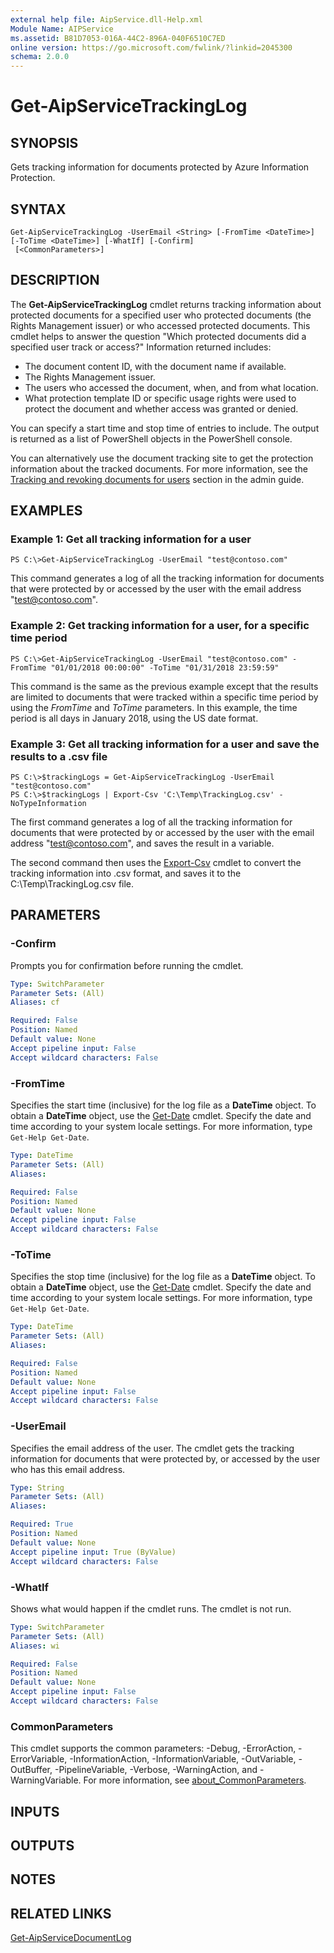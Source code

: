 ```yaml
---
external help file: AipService.dll-Help.xml
Module Name: AIPService
ms.assetid: B81D7053-016A-44C2-896A-040F6510C7ED
online version: https://go.microsoft.com/fwlink/?linkid=2045300
schema: 2.0.0
---
```


# Get-AipServiceTrackingLog

## SYNOPSIS
Gets tracking information for documents protected by Azure Information Protection.

## SYNTAX

```
Get-AipServiceTrackingLog -UserEmail <String> [-FromTime <DateTime>] [-ToTime <DateTime>] [-WhatIf] [-Confirm]
 [<CommonParameters>]
```

## DESCRIPTION
The **Get-AipServiceTrackingLog** cmdlet returns tracking information about protected documents for a specified user who protected documents (the Rights Management issuer) or who accessed protected documents. This cmdlet helps to answer the question "Which protected documents did a specified user track or access?" Information returned includes:

- The document content ID, with the document name if available.
- The Rights Management issuer.
- The users who accessed the document, when, and from what location. 
- What protection template ID or specific usage rights were used to protect the document and whether access was granted or denied.

You can specify a start time and stop time of entries to include. The output is returned as a list of PowerShell objects in the PowerShell console.

You can alternatively use the document tracking site to get the protection information about the tracked documents. For more information, see the [Tracking and revoking documents for users](/information-protection/rms-client/client-admin-guide-document-tracking#tracking-and-revoking-documents-for-users) section in the admin guide.

## EXAMPLES

### Example 1: Get all tracking information for a user
```
PS C:\>Get-AipServiceTrackingLog -UserEmail "test@contoso.com"
```

This command generates a log of all the tracking information for documents that were protected by or accessed by the user with the email address "test@contoso.com".

### Example 2: Get tracking information for a user, for a specific time period
```
PS C:\>Get-AipServiceTrackingLog -UserEmail "test@contoso.com" -FromTime "01/01/2018 00:00:00" -ToTime "01/31/2018 23:59:59"
```

This command is the same as the previous example except that the results are limited to documents that were tracked within a specific time period by using the *FromTime* and *ToTime* parameters. In this example, the time period is all days in January 2018, using the US date format.

### Example 3: Get all tracking information for a user and save the results to a .csv file
```
PS C:\>$trackingLogs = Get-AipServiceTrackingLog -UserEmail "test@contoso.com"
PS C:\>$trackingLogs | Export-Csv 'C:\Temp\TrackingLog.csv' -NoTypeInformation
```

The first command generates a log of all the tracking information for documents that were protected by or accessed by the user with the email address "test@contoso.com", and saves the result in a variable.

The second command then uses the [Export-Csv](/powershell/module/microsoft.powershell.utility/export-csv?view=powershell-4.0) cmdlet to convert the tracking information into .csv format, and saves it to the C:\Temp\TrackingLog.csv file.

## PARAMETERS

### -Confirm
Prompts you for confirmation before running the cmdlet.

```yaml
Type: SwitchParameter
Parameter Sets: (All)
Aliases: cf

Required: False
Position: Named
Default value: None
Accept pipeline input: False
Accept wildcard characters: False
```

### -FromTime
Specifies the start time (inclusive) for the log file as a **DateTime** object. To obtain a **DateTime** object, use the [Get-Date](/powershell/module/Microsoft.PowerShell.Utility/Get-Date?viewFallbackFrom=powershell-4.0) cmdlet. Specify the date and time according to your system locale settings. For more information, type `Get-Help Get-Date`.

```yaml
Type: DateTime
Parameter Sets: (All)
Aliases:

Required: False
Position: Named
Default value: None
Accept pipeline input: False
Accept wildcard characters: False
```

### -ToTime
Specifies the stop time (inclusive) for the log file as a **DateTime** object. To obtain a **DateTime** object, use the [Get-Date](/powershell/module/Microsoft.PowerShell.Utility/Get-Date?viewFallbackFrom=powershell-4.0) cmdlet. Specify the date and time according to your system locale settings. For more information, type `Get-Help Get-Date`.

```yaml
Type: DateTime
Parameter Sets: (All)
Aliases:

Required: False
Position: Named
Default value: None
Accept pipeline input: False
Accept wildcard characters: False
```

### -UserEmail
Specifies the email address of the user. The cmdlet gets the tracking information for documents that were protected by, or accessed by the user who has this email address. 

```yaml
Type: String
Parameter Sets: (All)
Aliases:

Required: True
Position: Named
Default value: None
Accept pipeline input: True (ByValue)
Accept wildcard characters: False
```

### -WhatIf
Shows what would happen if the cmdlet runs. The cmdlet is not run.

```yaml
Type: SwitchParameter
Parameter Sets: (All)
Aliases: wi

Required: False
Position: Named
Default value: None
Accept pipeline input: False
Accept wildcard characters: False
```

### CommonParameters
This cmdlet supports the common parameters: -Debug, -ErrorAction, -ErrorVariable, -InformationAction, -InformationVariable, -OutVariable, -OutBuffer, -PipelineVariable, -Verbose, -WarningAction, and -WarningVariable. For more information, see [about_CommonParameters](/powershell/module/microsoft.powershell.core/about/about_commonparameters).

## INPUTS

## OUTPUTS

## NOTES

## RELATED LINKS

[Get-AipServiceDocumentLog](./Get-AipServiceDocumentLog.md)